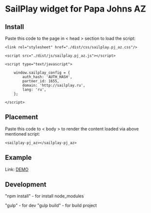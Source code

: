 # SailPlay widget for Papa Johns AZ

## Install
Paste this code to the page in < head > section to load the script:

    <link rel="stylesheet" href="./dist/css/sailplay.pj_az.css"/>

    <script src="./dist/js/sailplay.pj_az.js"></script>

    <script type="text/javascript">

        window.sailplay_config = {
            auth_hash: 'AUTH_HASH',
            partner_id: 1655,
            domain: 'http://sailplay.ru',
            lang: 'ru',
        };

    </script>


## Placement
Paste this code to < body > to render the content loaded via above mentioned script:

    <sailplay-pj_az></sailplay-pj_az>

## Example

Link: [DEMO](http://78.46.209.148/test/pj_az/ "Demo")

## Development

"npm install" - for install node_modules

"gulp" - for dev
"gulp build" - for build project